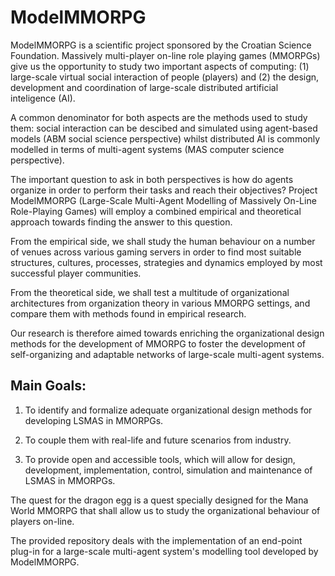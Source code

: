 # ModelMMORPG

ModelMMORPG is a scientific project sponsored by the Croatian Science Foundation. Massively multi-player on-line role playing games (MMORPGs) give us the opportunity to study two important aspects of computing: (1) large-scale virtual social interaction of people (players) and (2) the design, development and coordination of large-scale distributed artificial inteligence (AI). 

A common denominator for both aspects are the methods used to study them: social interaction can be descibed and simulated using agent-based models (ABM social science perspective) whilst distributed AI is commonly modelled in terms of multi-agent systems (MAS computer science perspective).

The important question to ask in both perspectives is how do agents organize in order to perform their tasks and reach their objectives? Project ModelMMORPG (Large-Scale Multi-Agent Modelling of Massively On-Line Role-Playing Games) will employ a combined empirical and theoretical approach towards finding the answer to this question.

From the empirical side, we shall study the human behaviour on a number of venues across various gaming servers in order to find most suitable structures, cultures, processes, strategies and dynamics employed by most successful player communities.

From the theoretical side, we shall test a multitude of organizational architectures from organization theory in various MMORPG settings, and compare them with methods found in empirical research.

Our research is therefore aimed towards enriching the organizational design methods for the development of MMORPG to foster the development of self-organizing and adaptable networks of large-scale multi-agent systems.

## Main Goals:

1) To identify and formalize adequate organizational design methods for developing LSMAS in MMORPGs.

2) To couple them with real-life and future scenarios from industry.

3) To provide open and accessible tools, which will allow for design, development, implementation, control, simulation and maintenance of LSMAS in MMORPGs.

The quest for the dragon egg is a quest specially designed for the Mana World MMORPG that shall allow us to study the organizational behaviour of players on-line.

The provided repository deals with the implementation of an end-point plug-in for a large-scale multi-agent system's modelling tool developed by ModelMMORPG.
